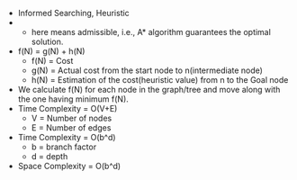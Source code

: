 - Informed Searching, Heuristic
- * here means admissible, i.e., A* algorithm guarantees the optimal solution.
- f(N) = g(N) + h(N)
  * f(N) = Cost
  * g(N) = Actual cost from the start node to n(intermediate node)
  * h(N) = Estimation of the cost(heuristic value) from n to the Goal node
- We calculate f(N) for each node in the graph/tree and move along with the one having minimum f(N).
- Time Complexity = O(V+E)
  * V = Number of nodes
  * E = Number of edges
- Time Complexity = O(b^d)
  * b = branch factor
  * d = depth
- Space Complexity = O(b^d)
